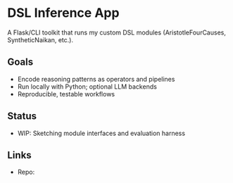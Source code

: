 
# DSL Inference App

A Flask/CLI toolkit that runs my custom DSL modules (AristotleFourCauses, SyntheticNaikan, etc.).

## Goals
- Encode reasoning patterns as operators and pipelines
- Run locally with Python; optional LLM backends
- Reproducible, testable workflows

## Status
- WIP: Sketching module interfaces and evaluation harness

## Links
- Repo: <link-to-repo>

